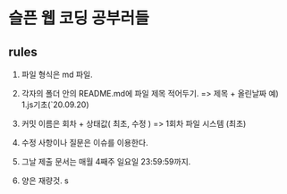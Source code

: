 # 슬픈 웹 코딩 공부러들

## rules

1. 파일 형식은 md 파일.

2. 각자의 폴더 안의 README.md에 파일 제목 적어두기.
	=> 제목 + 올린날짜 예) 1.js기초(`20.09.20)

3. 커밋 이름은 회차 + 상태값( 최초, 수정 )
	=> 1회차 파일 시스템 (최초)

4. 수정 사항이나 질문은 이슈를 이용한다.

5. 그날 제출 문서는 매월 4째주 일요일 23:59:59까지.

6. 양은 재량것.
s
